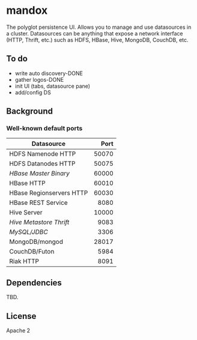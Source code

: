 # mandox

The polyglot persistence UI. Allows you to manage and use datasources in a 
cluster. Datasources can be anything that expose a network interface 
(HTTP, Thrift, etc.) such as HDFS, HBase, Hive, MongoDB, CouchDB, etc.

## To do

* write auto discovery-DONE
* gather logos-DONE
* init UI (tabs, datasource pane)
* add/config DS


## Background

### Well-known default ports
                                  
| Datasource               | Port   |
| ------------------------ | ------:|
| HDFS Namenode HTTP       | 50070  |
| HDFS Datanodes HTTP      | 50075  |
| *HBase Master Binary*    | 60000  |
| HBase HTTP               | 60010  |
| HBase Regionservers HTTP | 60030  |
| HBase REST Service       |  8080  |
| Hive Server              | 10000  |
| *Hive Metastore Thrift*  |  9083  |
| *MySQL/JDBC*             |  3306  |
| MongoDB/mongod           | 28017  |
| CouchDB/Futon            |  5984  |
| Riak HTTP                |  8091  |

## Dependencies

TBD.

## License

Apache 2